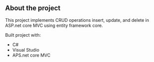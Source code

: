 ## __About the project__  
This project implements CRUD operations insert, update, and delete in ASP.net core MVC using entity framework core.

Built project with:   
 - C#
 - Visual Studio
 - APS.net core MVC


